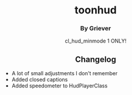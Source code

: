<div align="center">

# toonhud
### By Griever

cl_hud_minmode 1 ONLY!

## Changelog

<div align="left">

- A lot of small adjustments I don't remember
- Added closed captions
- Added speedometer to HudPlayerClass
